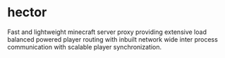# hector
Fast and lightweight minecraft server proxy providing extensive load balanced powered player routing with inbuilt network wide inter process communication with scalable player synchronization.

